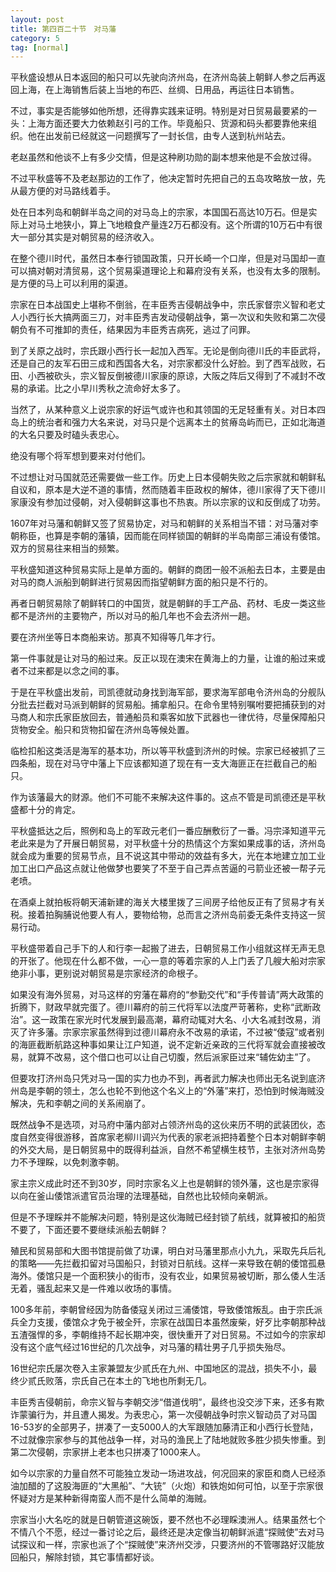 ```yaml
---
layout: post
title: 第四百二十节　对马藩
category: 5
tag: [normal]
---
```


平秋盛设想从日本返回的船只可以先驶向济州岛，在济州岛装上朝鲜人参之后再返回上海，在上海销售后装上当地的布匹、丝绸、日用品，再运往日本销售。

不过，事实是否能够如他所想，还得靠实践来证明。特别是对日贸易最要紧的一头：上海方面还要大力依赖赵引弓的工作。毕竟船只、货源和码头都要靠他来组织。他在出发前已经就这一问题撰写了一封长信，由专人送到杭州站去。

老赵虽然和他谈不上有多少交情，但是这种刷功勋的副本想来他是不会放过得。

不过平秋盛等不及老赵那边的工作了，他决定暂时先把自己的五岛攻略放一放，先从最方便的对马路线着手。

处在日本列岛和朝鲜半岛之间的对马岛上的宗家，本国国石高达10万石。但是实际上对马土地狭小，算上飞地粮食产量连2万石都没有。这个所谓的10万石中有很大一部分其实是对朝贸易的经济收入。

在整个德川时代，虽然日本奉行锁国政策，只开长崎一个口岸，但是对马国却一直可以搞对朝对清贸易，这个贸易渠道理论上和幕府没有关系，也没有太多的限制。是方便的马上可以利用的渠道。

宗家在日本战国史上堪称不倒翁，在丰臣秀吉侵朝战争中，宗氏家督宗义智和老丈人小西行长大搞两面三刀，对丰臣秀吉发动侵朝战争，第一次议和失败和第二次侵朝负有不可推卸的责任，结果因为丰臣秀吉病死，逃过了问罪。

到了关原之战时，宗氏跟小西行长一起加入西军。无论是倒向德川氏的丰臣武将，还是自己的友军石田三成和西国各大名，对宗家都没什么好脸。到了西军战败，石田、小西被砍头，宗义智反倒被德川家康的原谅，大阪之阵后又得到了不减封不改易的承诺。比之小早川秀秋之流命好太多了。

当然了，从某种意义上说宗家的好运气或许也和其领国的无足轻重有关。对日本四岛上的统治者和强力大名来说，对马只是个远离本土的贫瘠岛屿而已，正如北海道的大名只要及时磕头表忠心。

绝没有哪个将军想到要来对付他们。

不过想让对马国就范还需要做一些工作。历史上日本侵朝失败之后宗家就和朝鲜私自议和，原本是大逆不道的事情，然而随着丰臣政权的解体，德川家得了天下德川家康没有参加过侵朝，对入侵朝鲜这事也不热衷。所以宗家的议和反倒成了功劳。

1607年对马藩和朝鲜又签了贸易协定，对马和朝鲜的关系相当不错：对马藩对李朝称臣，也算是李朝的藩镇，因而能在同样锁国的朝鲜的半岛南部三浦设有倭馆。双方的贸易往来相当的频繁。

平秋盛知道这种贸易实际上是单方面的。朝鲜的商团一般不派船去日本，主要是由对马的商人派船到朝鲜进行贸易因而指望朝鲜方面的船只是不行的。

再者日朝贸易除了朝鲜转口的中国货，就是朝鲜的手工产品、药材、毛皮一类这些都不是济州的主要物产，所以对马的船几年也不会去济州一趟。

要在济州坐等日本商船来访。那真不知得等几年才行。

第一件事就是让对马的船过来。反正以现在澳宋在黄海上的力量，让谁的船过来或者不过来都是以念之间的事。

于是在平秋盛出发前，司凯德就动身找到海军部，要求海军部电令济州岛的分舰队分批去拦截对马派到朝鲜的贸易船。捕拿船只。在命令里特别嘱咐要把捕获到的对马商人和宗氏家臣放回去，普通船员和乘客如放下武器也一律优待，尽量保障船只货物安全。船只和货物扣留在济州岛等候处置。

临检扣船这类活是海军的基本功，所以等平秋盛到济州的时候。宗家已经被抓了三四条船，现在对马守中藩上下应该都知道了现在有一支大海匪正在拦截自己的船只。

作为该藩最大的财源。他们不可能不来解决这件事的。这点不管是司凯德还是平秋盛都十分的肯定。

平秋盛抵达之后，照例和岛上的军政元老们一番应酬敷衍了一番。冯宗泽知道平元老此来是为了开展日朝贸易，对平秋盛十分的热情这个方案如果成事的话，济州岛就会成为重要的贸易节点，且不说这其中带动的效益有多大，光在本地建立加工业加工出口产品这点就让他做梦也要笑了不至于自己弄点苦逼的弓箭业还被一帮子元老喷。

在酒桌上就拍板将朝天浦新建的海关大楼里拨了三间房子给他反正有了贸易才有关税。接着拍胸脯说他要人有人，要物给物，总而言之济州岛前委无条件支持这一贸易行动。

平秋盛带着自己手下的人和行李一起搬了进去，日朝贸易工作小组就这样无声无息的开张了。他现在什么都不做，一心一意的等着宗家的人上门丢了几艘大船对宗家绝非小事，更别说对朝贸易是宗家经济的命根子。

如果没有海外贸易，对马这样的穷藩在幕府的“参勤交代”和“手传普请”两大政策的折腾下，财政早就完蛋了。德川幕府的前三代将军以法度严苛著称，史称“武断政治”。这一政策在家光时代发展到最高潮，幕府动辄对大名、小大名减封改易，消灭了许多藩。宗家宗家虽然得到过德川幕府永不改易的承诺，不过被“倭寇”或者别的海匪截断航路这种事如果让江户知道，说不定新近亲政的三代将军就会直接被改易，就算不改易，这个借口也可以让自己切腹，然后派家臣过来“辅佐幼主”了。

但要攻打济州岛只凭对马一国的实力也办不到，再者武力解决也师出无名说到底济州岛是李朝的领土，怎么也轮不到他这个名义上的“外藩”来打，恐怕到时候海贼没解决，先和李朝之间的关系闹崩了。

既然战争不是选项，对马府中藩内部对占领济州岛的这伙来历不明的武装团伙，态度自然变得很游移，首席家老柳川调兴为代表的家老派把持着整个日本对朝鲜李朝的外交大局，是日朝贸易中的既得利益派，自然不希望横生枝节，主张对济州岛势力不予理睬，以免刺激李朝。

家主宗义成此时还不到30岁，同时宗家名义上也是朝鲜的领外藩，这也是宗家得以向在釜山倭馆派遣官员治理的法理基础，自然也比较倾向亲朝派。

但是不予理睬并不能解决问题，特别是这伙海贼已经封锁了航线，就算被扣的船货不要了，下面还要不要继续派船去朝鲜？

殖民和贸易部和大图书馆提前做了功课，明白对马藩里那点小九九，采取先兵后礼的策略――先拦截扣留对马国船只，封锁对日航线。这样一来导致在朝的倭馆孤悬海外。倭馆只是一个面积狭小的街市，没有农业，如果贸易被切断，那么倭人生活无着，骚乱起来又是一件难以收场的事情。

100多年前，李朝曾经因为防备倭寇关闭过三浦倭馆，导致倭馆叛乱。由于宗氏派兵全力支援，倭馆众才免于被全歼，宗家在战国日本虽然废柴，好歹比李朝那种战五渣强悍的多，李朝维持不起长期冲突，很快重开了对日贸易。不过如今的宗家却没有这个底气经过16世纪的几次战争，对马藩的精壮男子几乎损失殆尽。

16世纪宗氏屡次卷入主家兼盟友少贰氏在九州、中国地区的混战，损失不小，最终少贰氏败落，宗氏自己在本土的飞地也所剩无几。

丰臣秀吉侵朝前，命宗义智与李朝交涉“借道伐明”，最终也没交涉下来，还多有欺诈蒙骗行为，并且遭人揭发。为表忠心，第一次侵朝战争时宗义智动员了对马国 16-53岁的全部男子，拼凑了一支5000人的大军跟随加藤清正和小西行长登陆，不过就像宗家参与的其他战争一样，对马的渔民上了陆地就败多胜少损失惨重。到第二次侵朝，宗家拼上老本也只拼凑了1000来人。

如今以宗家的力量自然不可能独立发动一场进攻战，何况回来的家臣和商人已经添油加醋的了这股海匪的“大黑船”、“大铳”（火炮）和铁炮如何可怕，以至于宗家很怀疑对方是某种新得南蛮人而不是什么简单的海贼。

宗家当小大名吃的就是日朝管道这碗饭，要不然也不必理睬澳洲人。结果虽然七个不情八个不愿，经过一番讨论之后，最终还是决定像当初朝鲜派遣“探贼使”去对马试探议和一样，宗家也派了个“探贼使”来济州交涉，只要济州的不管哪路好汉能放回船只，解除封锁，其它事情都好谈。
